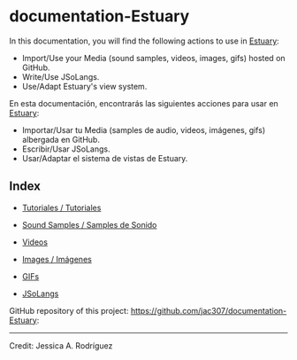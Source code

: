 # documentation-Estuary 
 
In this documentation, you will find the following actions to use in <a href="https://estuary.mcmaster.ca/" target="_blank">Estuary</a>:  
+ Import/Use your Media (sound samples, videos, images, gifs) hosted on GitHub.  
+ Write/Use JSoLangs.  
+ Use/Adapt Estuary's view system.  
  
En esta documentación, encontrarás las siguientes acciones para usar en <a href="https://estuary.mcmaster.ca/" target="_blank">Estuary</a>: 
+ Importar/Usar tu Media (samples de audio, videos, imágenes, gifs) albergada en GitHub.  
+ Escribir/Usar JSoLangs.  
+ Usar/Adaptar el sistema de vistas de Estuary.  
  
  
## Index
  
+ [Tutoriales / Tutoriales](Tutorials/README.md)

+ [Sound Samples / Samples de Sonido](Sound/README.md)  
  
+ [Videos](Video/README.md)  
  
+ [Images / Imágenes](Image/README.md)  
  
+ [GIFs](GIFs/README.md)  

+ [JSoLangs](JSoLang/README.md)
  
  
GitHub repository of this project: <a href="https://github.com/jac307/documentation-Estuary" target="_blank">https://github.com/jac307/documentation-Estuary</a>:
  
________________________________________________________________________
  
Credit: Jessica A. Rodríguez
